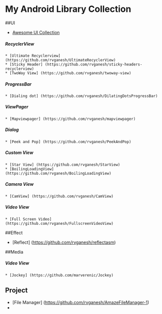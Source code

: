 # My Android Library Collection

##UI
 * [Awesome UI Collection](https://github.com/rvganesh/awesome-android-ui)
 
  ##### RecyclerView
    * [Ultimate Recyclerview](https://github.com/rvganesh/UltimateRecyclerView)
    * [Sticky Header] (https://github.com/rvganesh/sticky-headers-recyclerview)
    * [TwoWay View] (https://github.com/rvganesh/twoway-view) 
 
  ##### ProgressBar
    * [Dialing dot] (https://github.com/rvganesh/DilatingDotsProgressBar)

  ##### ViewPager
    * [Mapviewpager] (https://github.com/rvganesh/mapviewpager)

  ##### Dialog
    * [Peek and Pop] (https://github.com/rvganesh/PeekAndPop)

  ##### Custom View
    * [Star View] (https://github.com/rvganesh/StarView)
    * [BoilingLoadingView] (https://github.com/rvganesh/BoilingLoadingView)

  ##### Camera View 
    * [CamView] (https://github.com/rvganesh/CamView)

  ##### Video View 
    * [Full Screen Video] (https://github.com/rvganesh/FullscreenVideoView)

##Effect
   * [Reflect] (https://github.com/rvganesh/reflectasm)
 
##Media
  ##### Video View 
    * [Jockey] (https://github.com/marverenic/Jockey)

## Project
  * [File Manager] (https://github.com/rvganesh/AmazeFileManager-1)
  * 
